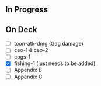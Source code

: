 
## In Progress

## On Deck

- [ ] toon-atk-dmg (Gag damage)
- [ ] ceo-1 & ceo-2
- [ ] cogs-1
- [X] fishing-1 (just needs to be added)
- [ ] Appendix B
- [ ] Appendix C
